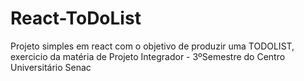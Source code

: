 # React-ToDoList
Projeto simples em react com o objetivo de produzir uma TODOLIST, exercicio da matéria de Projeto Integrador - 3ºSemestre do Centro Universitário Senac
